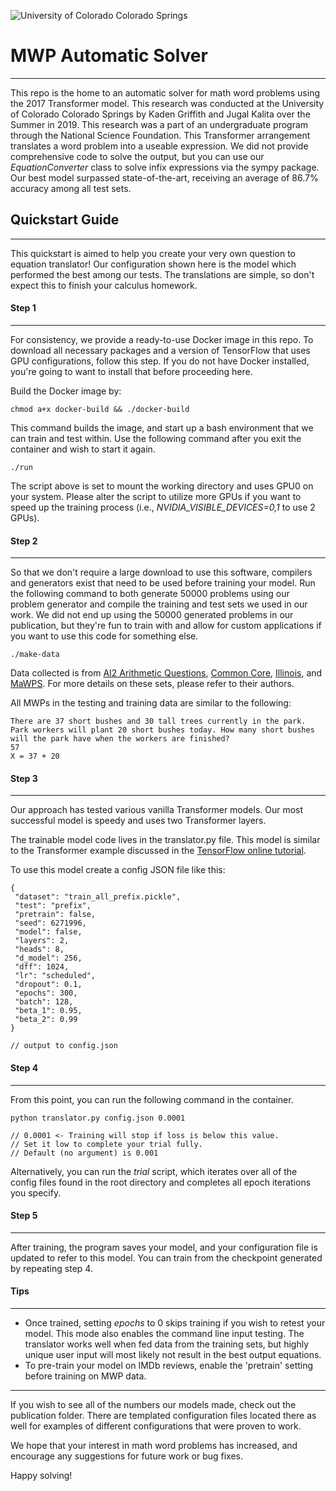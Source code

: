 ![University of Colorado Colorado Springs](https://github.com/kadengriffith/MWP-Automatic-Solver/blob/master/publication/UCCS.svg)

# MWP Automatic Solver

---

This repo is the home to an automatic solver for math word problems using the 2017 Transformer model. This research was conducted at the University of Colorado Colorado Springs by Kaden Griffith and Jugal Kalita over the Summer in 2019. This research was a part of an undergraduate program through the National Science Foundation. This Transformer arrangement translates a word problem into a useable expression. We did not provide comprehensive code to solve the output, but you can use our _EquationConverter_ class to solve infix expressions via the sympy package. Our best model surpassed state-of-the-art, receiving an average of 86.7% accuracy among all test sets.

## Quickstart Guide

---

This quickstart is aimed to help you create your very own question to equation translator! Our configuration shown here is the model which performed the best among our tests. The translations are simple, so don't expect this to finish your calculus homework.

#### Step 1

---

For consistency, we provide a ready-to-use Docker image in this repo. To download all necessary packages and a version of TensorFlow that uses GPU configurations, follow this step. If you do not have Docker installed, you're going to want to install that before proceeding here.

Build the Docker image by:

```
chmod a+x docker-build && ./docker-build
```

This command builds the image, and start up a bash environment that we can train and test within. Use the following command after you exit the container and wish to start it again.

```
./run
```

The script above is set to mount the working directory and uses GPU0 on your system. Please alter the script to utilize more GPUs if you want to speed up the training process (i.e., _NVIDIA_VISIBLE_DEVICES=0,1_ to use 2 GPUs).

#### Step 2

---

So that we don't require a large download to use this software, compilers and generators exist that need to be used before training your model. Run the following command to both generate 50000 problems using our problem generator and compile the training and test sets we used in our work. We did not end up using the 50000 generated problems in our publication, but they're fun to train with and allow for custom applications if you want to use this code for something else.

```
./make-data
```

Data collected is from [AI2 Arithmetic Questions](https://allenai.org/data/data-all.html), [Common Core](https://cogcomp.org/page/resource_view/98), [Illinois](https://cogcomp.org/page/resource_view/98), and [MaWPS](http://lang.ee.washington.edu/MAWPS/). For more details on these sets, please refer to their authors.

All MWPs in the testing and training data are similar to the following:

```
There are 37 short bushes and 30 tall trees currently in the park. Park workers will plant 20 short bushes today. How many short bushes will the park have when the workers are finished?
57
X = 37 + 20
```

#### Step 3

---

Our approach has tested various vanilla Transformer models. Our most successful model is speedy and uses two Transformer layers.

The trainable model code lives in the translator.py file. This model is similar to the Transformer example discussed in the [TensorFlow online tutorial](https://www.tensorflow.org/beta/tutorials/text/transformer).

To use this model create a config JSON file like this:

```
{
 "dataset": "train_all_prefix.pickle",
 "test": "prefix",
 "pretrain": false,
 "seed": 6271996,
 "model": false,
 "layers": 2,
 "heads": 8,
 "d_model": 256,
 "dff": 1024,
 "lr": "scheduled",
 "dropout": 0.1,
 "epochs": 300,
 "batch": 128,
 "beta_1": 0.95,
 "beta_2": 0.99
}

// output to config.json
```

#### Step 4

---

From this point, you can run the following command in the container.

```
python translator.py config.json 0.0001

// 0.0001 <- Training will stop if loss is below this value.
// Set it low to complete your trial fully.
// Default (no argument) is 0.001
```

Alternatively, you can run the _trial_ script, which iterates over all of the config files found in the root directory and completes all epoch iterations you specify.

#### Step 5

---

After training, the program saves your model, and your configuration file is updated to refer to this model. You can train from the checkpoint generated by repeating step 4.

#### Tips

---

- Once trained, setting _epochs_ to 0 skips training if you wish to retest your model. This mode also enables the command line input testing. The translator works well when fed data from the training sets, but highly unique user input will most likely not result in the best output equations.
- To pre-train your model on IMDb reviews, enable the 'pretrain' setting before training on MWP data.

---

If you wish to see all of the numbers our models made, check out the publication folder. There are templated configuration files located there as well for examples of different configurations that were proven to work.

We hope that your interest in math word problems has increased, and encourage any suggestions for future work or bug fixes.

Happy solving!
